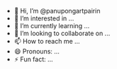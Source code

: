 - 👋 Hi, I’m @panupongartpairin
- 👀 I’m interested in ...
- 🌱 I’m currently learning ...
- 💞️ I’m looking to collaborate on ...
- 📫 How to reach me ...
- 😄 Pronouns: ...
- ⚡ Fun fact: ...

<!---
panupongartpairin/panupongartpairin is a ✨ special ✨ repository because its `README.md` (this file) appears on your GitHub profile.
You can click the Preview link to take a look at your changes.
--->
